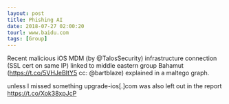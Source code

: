 ```yaml
---
layout: post
title: Phishing AI
date: 2018-07-27 02:00:20
tourl: www.baidu.com
tags: [Group]
---
```

Recent malicious iOS MDM (by @TalosSecurity) infrastructure connection (SSL cert on same IP) linked to middle eastern group Bahamut (https://t.co/5VHJeBItY5 cc: @bartblaze) explained in a maltego graph. 

unless I missed something upgrade-ios[.]com was also left out in the report https://t.co/Xok38xpJcP